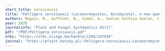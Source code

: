 ```yaml
---
short_title: serusiauxii
title: "Peltigera serusiauxii (Lecanoromycetes, Ascomycota), a new species from Papua New Guinea and Malaysia."
authors: Magain, N., Goffinet, B., Simon, A., Seelan Sathiya Seelan, J., Medeiros, I.D., Lutzoni, F. and Miadlikowska, J.
year: 2020
journalinfo: "Plant and Fungal Systematics 65(1)"
pdf: "/PDF/Peltigera_serusiauxii.pdf"
orbi: "https://orbi.uliege.be/handle/2268/247936"
journal: "https://pfsyst.botany.pl/-Peltigera-serusiauxii-Lecanoromycetes-Ascomycota-a-new-species-from-Papua-New-Guinea,119986,0,2.html"
---
```


